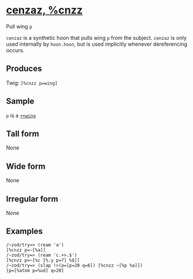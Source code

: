 [cenzaz, %cnzz](#cnzz)
======================

Pull wing `p`

`cenzaz` is a synthetic hoon that pulls wing `p` from the subject.
`cenzaz` is only used internally by `hoon.hoon`, but is used implicitly
whenever dereferencing occurs.

Produces
--------

Twig: `[%cnzz p=wing]`

Sample
------

`p` is a [`++wing`]()

Tall form
---------

None

Wide form
---------

None

Irregular form
--------------

None

Examples
--------

    /~zod/try=> (ream 'a')
    [%cnzz p=~[%a]]
    /~zod/try=> (ream 'c.+>.$')
    [%cnzz p=~[%c [%.y p=7] %$]]
    /~zod/try=> (slap !>(a=[p=20 q=6]) [%cnzz ~[%p %a]])
    [p=[%atom p=%ud] q=20]
